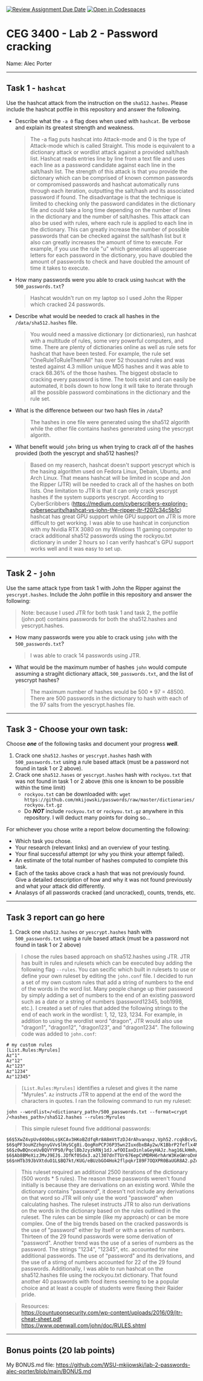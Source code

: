 [![Review Assignment Due Date](https://classroom.github.com/assets/deadline-readme-button-22041afd0340ce965d47ae6ef1cefeee28c7c493a6346c4f15d667ab976d596c.svg)](https://classroom.github.com/a/ywKlfxEu)
[![Open in Codespaces](https://classroom.github.com/assets/launch-codespace-2972f46106e565e64193e422d61a12cf1da4916b45550586e14ef0a7c637dd04.svg)](https://classroom.github.com/open-in-codespaces?assignment_repo_id=15905841)
# CEG 3400 - Lab 2 - Password cracking

Name: Alec Porter

---

## Task 1 - `hashcat`

Use the hashcat attack from the instruction on the `sha512.hashes`.  Please include the hashcat potfile in this repository and answer the following.

* Describe what the `-a 0` flag does when used with `hashcat`.  Be verbose and explain its greatest strength and weakness.
  > The -a flag puts hashcat into Attack-mode and 0 is the type of Attack-mode which is called Straight.  This mode is equivalent to a dictionary attack or wordlist attack against a provided salt/hash list.  Hashcat reads entries line by line from a text file and uses each line as a password candidate against each line in the salt/hash list.  The strength of this attack is that you provide the dictonary which can be comprised of known common passwords or compromised passwords and hashcat automatically runs through each iteration, outputting the salt/hash and its associated password if found.  The disadvantage is that the technique is limited to checking only the password candidates in the dictionary file and could take a long time depending on the number of lines in the dictionary and the number of salt/hashes.  This attack can also be used with rules, where each rule is applied to each line in the dictionary.  This can greatly increase the number of possible passwords that can be checked against the salt/hash list but it also can greatly increases the amount of time to execute.  For example, if you use the rule "u" which generates all uppercase letters for each password in the dictionary, you have doubled the amount of passwords to check and have doubled the amount of time it takes to execute.

* How many passwords were you able to crack using `hashcat` with the `500_passwords.txt`?
  > Hashcat wouldn't run on my laptop so I used John the Ripper which cracked 24 passwords.

* Describe what would be needed to crack all hashes in the `/data/sha512.hashes` file.
  > You would need a massive dictionary (or dictionaries), run hashcat with a multitude of rules, some very powerful computers, and time.  There are plenty of dictionaries online as well as rule sets for hashcat that have been tested.  For example, the rule set "OneRuleToRuleThemAll" has over 52 thousand rules and was tested against 4.3 million unique MD5 hashes and it was able to crack 68.36% of the those hashes.  The biggest obstacle to cracking every password is time.  The tools exist and can easily be automated, it boils down to how long it will take to iterate through all the possible password combinations in the dictionary and the rule set. 

* What is the difference between our two hash files in `/data`?
  > The hashes in one file were generated using the sha512 algorith while the other file contains hashes generated using the yescrypt algorith.

* What benefit would `john` bring us when trying to crack *all* of the hashes provided (both the yescrypt and sha512 hashes)?
  > Based on my reaserch, hashcat doesn't support yescrypt which is the hasing algorithm used on Fedora Linux, Debain, Ubuntu, and Arch Linux.  That means hashcat will be limited in scope and Jon the Ripper (JTR) will be needed to crack all of the hashes on both lists.  One limitation to JTR is that it can only crack yescrypt hashes if the system supports yescrypt.  According to CyberScribbers (https://medium.com/cyberscribers-exploring-cybersecurity/hashcat-vs-john-the-ripper-jtr-f207c34c5b1c) hashcat has great GPU support while GPU support on JTR is more difficult to get working.  I was able to use hashcat in conjunction with my Nvidia RTX 3080 on my Windows 11 gaming computer to crack additional sha512 passwords using the rockyou.txt dictionary in under 2 hours so I can verify hashcat's GPU support works well and it was easy to set up.

---

## Task 2 - `john`

Use the same attack type from task 1 with John the Ripper against the `yescrypt.hashes`.  Include the John potfile in this repository and answer the following:
> Note: because I used JTR for both task 1 and task 2, the potfile (john.pot) contains passwords for both the sha512.hashes and yescrypt.hashes.

* How many passwords were you able to crack using `john` with the `500_passwords.txt`?
  > I was able to crack 14 passwords using JTR.

* What would be the maximum number of hashes `john` would compute assuming a 
  stragiht dictionary attack, `500_passwords.txt`, and the list of yescrypt hashes?
  > The maximum number of hashes would be 500 * 97 = 48500.  There are 500 passwords in the dictionary to hash with each of the 97 salts from the yescrypt.hashes file.

---

## Task 3 - Choose your own task:

Choose ***one*** of the following tasks and document your progress ***well***.

1. Crack one `sha512.hashes` or `yescrypt.hashes` hash with `500_passwords.txt` using a rule based attack (must be a password not found in task 1 or 2 above).
2. Crack one `sha512.hases` or `yescrypt.hashes` hash with `rockyou.txt` that was not found in task 1 or 2 above (this one is known to be possible within the time limit)
   * `rockyou.txt` can be downloaded with: `wget https://github.com/mkijowski/passwords/raw/master/dictionaries/rockyou.txt.gz`
   * Do ***NOT*** include `rockyou.txt` or `rockyou.txt.gz` anywhere in this repository.  I will deduct many points for doing so...

For whichever you chose write a report below documenting the following:

* Which task you chose.
* Your research (relevant links) and an overview of your testing.
* Your final successful attempt (or why you think your attempt failed).
* An estimate of the total number of hashes computed to complete this task.
* Each of the tasks above crack a hash that was not previously found.  Give a detailed description of how and why it was not found 
  previously and what your attack did differently. 
* Analasys of all passwords cracked (and uncracked), counts, trends, etc.

---

## Task 3 report can go here
1. Crack one `sha512.hashes` or `yescrypt.hashes` hash with `500_passwords.txt` using a rule based attack (must be a password not found in task 1 or 2 above)
  > I chose the rules based approach on sha512.hashes using JTR.  JTR has built in rules and rulesets which can be executed buy adding the following flag `--rules`.  You can secific which built in rulesets to use or define your own ruleset by editing the `john.conf` file.  I decided to run a set of my own custom rules that add a string of numbers to the end of the words in the word list.  Many people change up thier password by simply adding a set of numbers to the end of an existing password such as a date or a string of numbers (password12345, bob1998, etc.).
  > I created a set of rules that added the following strings to the end of each work in the wordlist:  1, 12, 123, 1234.  For example, in addition to using the wordlist word "dragon", JTR would also use "dragon1", "dragon12", "dragon123", and "dragon1234".  The following code was added to `john.conf`:
```
# my custom rules
[List.Rules:Myrules]
Az"1"
Az"12"
Az"123"
Az"1234"
Az"12345"
```
  > `[List.Rules:Myrules]` identifies a ruleset and gives it the name "Myrules".  `Az` instructs JTR to append at the end of the word the characters in quotes.  I ran the following command to run my ruleset:
```
john --wordlist=/<dictionary_path>/500_passwords.txt --format=crypt /<hashes_path>/sha512.hashes --rules:Myrules
```
  > This simple ruleset found five additional passwords:
```
$6$5XwZ4vpUvd4O0oLs$KCAv3HKoBZdfqRr8A8mVtTzDJ4rAhvanqxz.Vph52.rcqkBcvS/VPIS7BLmwYXOKIl2Qhz4/q8IACQ/1qYw3V/:pass123
$6$qPF3ouHZzhgnyGVv$lHySCg8i.QogRoPCPJ6P35wn2IuxdbxBAy2w/K1BbrP2feflx4M9NgEHv0Tx4uV1mCXfkQMrj07FE3LLGrry0/:password123
$6$z0wBQnceUvBQVYYP$0/PqclBbJzyzkRNj1dJ.wfOOIaxDinlaGeyHAJz.hag16LkHmh/XM6bfX6PCqREdRGPcre2qxQRhFldbed1Sy0:hello123
$6$Ab8BMeXizJMvJ9EJ$.JDfKf0Sdx3.a2l307dnTTUr676epCVMDRH6rhArW3KeGWroDnKUJtbx6AsTJEqgzTeOtt.GV2xn/JKf7yr7P1:password1234
$6$nHTb39JbVXtduO1L$BQ7kt/KUG/eBUzbGO4Hok2flpqkrI89F7OQXPR0BaUGR8A2.pZc0TNU9.ekaUIV9eyCZ0S9YzKTWo2Ku7IQgg.:password1234
```
  > This ruleset required an additional 2500 iterations of the dictionary (500 words * 5 rules).
  > The reason these passwords weren't found initially is because they are derivations on an existing word.  While the dictionary contains "password", it doesn't not include any derivations on that word so JTR will only use the word "password" when calculating hashes.  The ruleset instructs JTR to also run derivations on the words in the dictionary based on the rules outlined in the ruleset.  The rules can be simple (like my approach) or can be more complex.
  > One of the big trends based on the cracked passwords is the use of "password" either by itself or with a series of numbers.  Thirteen of the 29 found passwords were some derivation of "password".  Another trend was the use of a series of numbers as the password.  The strings "1234", "12345", etc. accounted for nine additional passwords.  The use of "password" and its derivations, and the use of a stirng of numbers accounted for 22 of the 29 found passwords.  Additionally, I was able to run hashcat on the sha512.hashes file using the rockyou.txt dictionary.  That found another 40 passwords with food items seeming to be a popular choice and at least a couple of students were flexing their Raider pride.
> 

  > Resources:<br>
  > https://countuponsecurity.com/wp-content/uploads/2016/09/jtr-cheat-sheet.pdf<br>
  > https://www.openwall.com/john/doc/RULES.shtml

   
---

## Bonus points (20 lab points)

My BONUS.md file: https://github.com/WSU-mkijowski/lab-2-passwords-alec-porter/blob/main/BONUS.md

